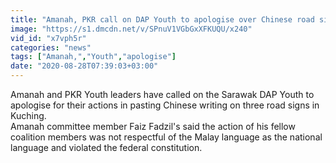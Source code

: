 ```yaml
---
title: "Amanah, PKR call on DAP Youth to apologise over Chinese road sign stickers"
image: "https://s1.dmcdn.net/v/SPnuV1VGbGxXFKUQU/x240"
vid_id: "x7vph5r"
categories: "news"
tags: ["Amanah,","Youth","apologise"]
date: "2020-08-28T07:39:03+03:00"
---
```

Amanah and PKR Youth leaders have called on the Sarawak DAP Youth to apologise for their actions in pasting Chinese writing on three road signs in Kuching.  <br>Amanah committee member Faiz Fadzil's said the action of his fellow coalition members was not respectful of the Malay language as the national language and violated the federal constitution.
